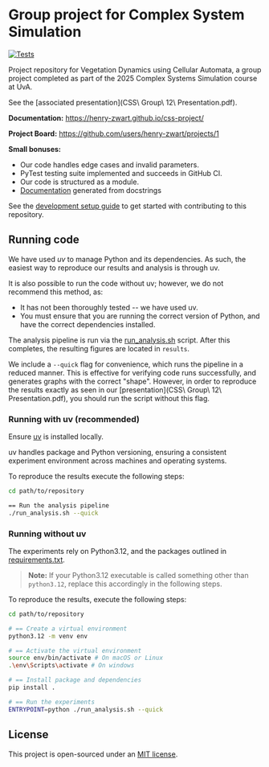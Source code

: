 # Group project for Complex System Simulation

[![Tests](https://github.com/henry-zwart/css-project/actions/workflows/test.yml/badge.svg)](https://github.com/henry-zwart/css-project/actions/workflows/test.yml)

Project repository for Vegetation Dynamics using Cellular Automata, a group project
completed as part of the 2025 Complex Systems Simulation course at UvA. 

See the [associated presentation](CSS\ Group\ 12\ Presentation.pdf).

**Documentation:** https://henry-zwart.github.io/css-project/

**Project Board:** https://github.com/users/henry-zwart/projects/1

**Small bonuses:** 
- Our code handles edge cases and invalid parameters.
- PyTest testing suite implemented and succeeds in GitHub CI.
- Our code is structured as a module.
- [Documentation](https://henry-zwart.github.io/css-project/) generated from docstrings

See the [development setup guide](DEVELOPMENT.md) to get started with contributing
to this repository.

## Running code

We have used _uv_ to manage Python and its dependencies. As such, the easiest way 
to reproduce our results and analysis is through uv. 

It is also possible to run the code without uv; however, we do not recommend this 
method, as:
- It has not been thoroughly tested -- we have used uv.
- You must ensure that you are running the correct version of Python, and have the
    correct dependencies installed.

The analysis pipeline is run via the [run_analysis.sh](run_analysis.sh) script. 
After this completes, the resulting figures are located in `results`.

We include a `--quick` flag for convenience, which runs the pipeline in a reduced 
manner. This is effective for verifying code runs successfully, and generates 
graphs with the correct "shape". However, in order to reproduce the results exactly
as seen in our [presentation](CSS\ Group\ 12\ Presentation.pdf), you should run the 
script without this flag.

### Running with uv (recommended)

Ensure [uv](https://github.com/astral-sh/uv) is installed locally.

uv handles package and Python versioning, ensuring a consistent experiment environment across machines and operating systems.

To reproduce the results execute the following steps:

```zsh
cd path/to/repository

== Run the analysis pipeline
./run_analysis.sh --quick
```


### Running without uv

The experiments rely on Python3.12, and the packages outlined in [requirements.txt](requirements.txt).

> **Note:** If your Python3.12 executable is called something other than `python3.12`, replace this accordingly in the following steps.

To reproduce the results, execute the following steps:

```zsh
cd path/to/repository

# == Create a virtual environment
python3.12 -m venv env

# == Activate the virtual environment
source env/bin/activate # On macOS or Linux
.\env\Scripts\activate # On windows

# == Install package and dependencies
pip install .

# == Run the experiments
ENTRYPOINT=python ./run_analysis.sh --quick
```

## License

This project is open-sourced under an [MIT license](LICENSE.md).
